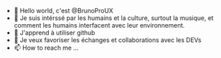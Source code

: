 - 👋 Hello world, c'est @BrunoProUX
- 👀 Je suis intérssé par les humains et la culture, surtout la musique, et comment les humains interfacent avec leur environnement.
- 🌱 J'apprend à utiliser github
- 💞️ Je veux favoriser les échanges et collaborations avec les DEVs
- 📫 How to reach me ...

<!---
BrunoProUX/BrunoProUX is a ✨ special ✨ repository because its `README.md` (this file) appears on your GitHub profile.
You can click the Preview link to take a look at your changes.
--->
